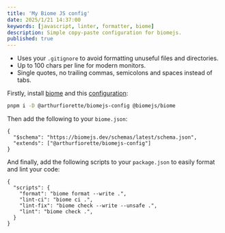 ```yaml
---
title: 'My Biome JS config'
date: 2025/1/21 14:37:00
keywords: [javascript, linter, formatter, biome]
description: Simple copy-paste configuration for biomejs.
published: true
---
```


- Uses your `.gitignore` to avoid formatting unuseful files and directories.
- Up to 100 chars per line for modern monitors.
- Single quotes, no trailing commas, semicolons and spaces instead of tabs.

Firstly, install [biome](https://biomejs.dev) and this [configuration](https://www.npmjs.com/package/@arthurfiorette/biomejs-config):

```sh
pnpm i -D @arthurfiorette/biomejs-config @biomejs/biome
```

Then add the following to your `biome.json`:

```jsonc
{
  "$schema": "https://biomejs.dev/schemas/latest/schema.json",
  "extends": ["@arthurfiorette/biomejs-config"]
}
```

And finally, add the following scripts to your `package.json` to easily format and lint your code:

```jsonc
{
  "scripts": {
    "format": "biome format --write .",
    "lint-ci": "biome ci .",
    "lint-fix": "biome check --write --unsafe .",
    "lint": "biome check .",
  }
}
```
